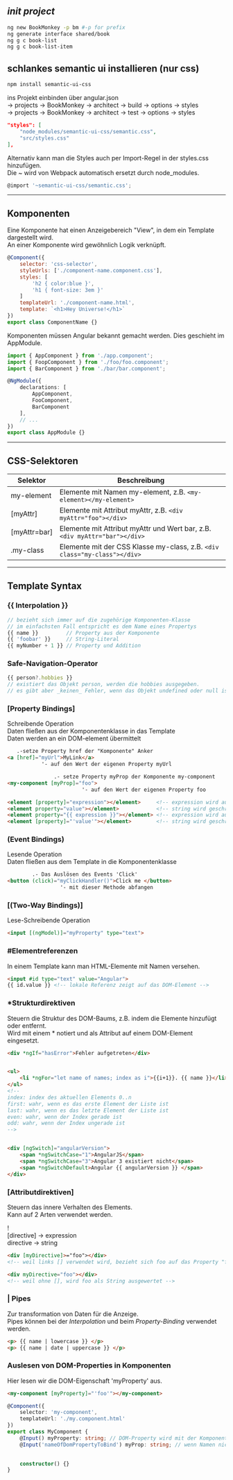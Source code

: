 ## _init project_   
```bash
ng new BookMonkey -p bm #-p for prefix
ng generate interface shared/book
ng g c book-list
ng g c book-list-item
```

## schlankes semantic ui installieren (nur css)   
```bash
npm install semantic-ui-css
```   
ins Projekt einbinden über angular.json   
-> projects -> BookMonkey -> architect -> build -> options -> styles   
-> projects -> BookMonkey -> architect -> test -> options -> styles   
```json
"styles": [
    "node_modules/semantic-ui-css/semantic.css",
    "src/styles.css"
],
```   

Alternativ kann man die Styles auch per Import-Regel in der styles.css hinzufügen.   
Die ~ wird von Webpack automatisch ersetzt durch node_modules.
```javascript
@import '~semantic-ui-css/semantic.css';
```

---

## Komponenten
Eine Komponente hat einen Anzeigebereich "View", in dem ein Template dargestellt wird.   
An einer Komponente wird gewöhnlich Logik verknüpft.
```javascript
@Component({
    selector: 'css-selector',
    styleUrls: ['./component-name.component.css'],
    styles: [
        'h2 { color:blue }',
        'h1 { font-size: 3em }'
    ]
    templateUrl: './component-name.html',
    template: `<h1>Hey Universe!</h1>`
})
export class ComponentName {}
```

Komponenten müssen Angular bekannt gemacht werden. Dies geschieht im AppModule.
```typescript
import { AppComponent } from './app.component';
import { FoopComponent } from './foo/foo.component';
import { BarComponent } from './bar/bar.component';

@NgModule({
    declarations: [
        AppComponent,
        FooComponent,
        BarComponent
    ],
    // ...
})
export class AppModule {}
```

---

## CSS-Selektoren
| Selektor | Beschreibung |
|----------|--------------|
| my-element | Elemente mit Namen my-element, z.B. `<my-element></my-element>` |
| [myAttr] | Elemente mit Attribut myAttr, z.B. `<div myAttr="foo"></div>` |
| [myAttr=bar] | Elemente mit Attribut myAttr und Wert bar, z.B. `<div myAttr="bar"></div>` |
| .my-class | Elemente mit der CSS Klasse my-class, z.B. `<div class="my-class"></div>`

---

## Template Syntax

### {{ Interpolation }}
```typescript
// bezieht sich immer auf die zugehörige Komponenten-Klasse
// im einfachsten Fall entspricht es dem Name eines Propertys
{{ name }}         // Property aus der Komponente
{{ 'foobar' }}     // String-Literal
{{ myNumber + 1 }} // Property und Addition
```

### Safe-Navigation-Operator
```typescript
{{ person?.hobbies }}
// existiert das Objekt person, werden die hobbies ausgegeben.
// es gibt aber _keinen_ Fehler, wenn das Objekt undefined oder null ist.
```

### [Property Bindings]
Schreibende Operation   
Daten fließen aus der Komponentenklasse in das Template   
Daten werden an ein DOM-element übermittelt   
```html
   .-setze Property href der "Komponente" Anker
<a [href]="myUrl">MyLink</a>
           '- auf den Wert der eigenen Property myUrl

               .- setze Property myProp der Komponente my-component
<my-component [myProp]="foo">
                        '- auf den Wert der eigenen Property foo

<element [property]="expression"></element>     <!-- expression wird ausgewertet -->
<element property="value"></element>            <!-- string wird geschrieben -->
<element property="{{ expression }}"></element> <!-- expression wird ausgewertet -->
<element [property]="'value'"></element>        <!-- string wird geschrieben -->
```

### (Event Bindings)
Lesende Operation   
Daten fließen aus dem Template in die Komponentenklasse   
```html
        .- Das Auslösen des Events 'Click'
<button (click)="myClickHandler()">Click me </button>
                 '- mit dieser Methode abfangen
```
   
### [(Two-Way Bindings)]
Lese-Schreibende Operation   
```html
<input [(ngModel)]="myProperty" type="text">
```

### #Elementreferenzen
In einem Template kann man HTML-Elemente mit Namen versehen.
```html
<input #id type="text" value="Angular">
{{ id.value }} <!-- lokale Referenz zeigt auf das DOM-Element -->
```

### *Strukturdirektiven
Steuern die Struktur des DOM-Baums, z.B. indem die Elemente hinzufügt oder entfernt.   
Wird mit einem * notiert und als Attribut auf einem DOM-Element eingesetzt.
```html
<div *ngIf="hasError">Fehler aufgetreten</div>


<ul>
    <li *ngFor="let name of names; index as i">{{i+1}}. {{ name }}</li>
</ul>
<!--
index: index des aktuellen Elements 0..n
first: wahr, wenn es das erste Element der Liste ist
last: wahr, wenn es das letzte Element der Liste ist
even: wahr, wenn der Index gerade ist
odd: wahr, wenn der Index ungerade ist
-->


<div [ngSwitch]="angularVersion">
    <span *ngSwitchCase="1">AngularJS</span>
    <span *ngSwitchCase="3">Angular 3 existiert nicht</span>
    <span *ngSwitchDefault>Angular {{ angularVersion }} </span>
</div>
```

### [Attributdirektiven]
Steuern das innere Verhalten des Elements.   
Kann auf 2 Arten verwendet werden.

!   
[directive] -> expression   
directive  -> string

```html
<div [myDirective]>="foo"></div>
<!-- weil links [] verwendet wird, bezieht sich foo auf das Property "foo" der Komponentenklasse -->

<div myDirective="foo"></div>
<!-- weil ohne [], wird foo als String ausgewertet -->
```

### | Pipes
Zur transformation von Daten für die Anzeige.   
Pipes können bei der _Interpolation_ und beim _Property-Binding_ verwendet werden.
```html
<p> {{ name | lowercase }} </p>
<p> {{ name | date | uppercase }} </p>
```

### Auslesen von DOM-Properties in Komponenten
Hier lesen wir die DOM-Eigenschaft 'myProperty' aus.
```html
<my-component [myProperty]="'foo'"></my-component>
```
```typescript
@Component({
    selector: 'my-component',
    templateUrl: './my.component.html'
})
export class MyComponent {
    @Input() myProperty: string; // DOM-Property wird mit der Komponenten-Property verknüpft. Namen sollten identisch sein
    @Input('nameOfDomPropertyToBind') myProp: string; // wenn Namen nicht identisch sind

    
    constructor() {}
}
```

